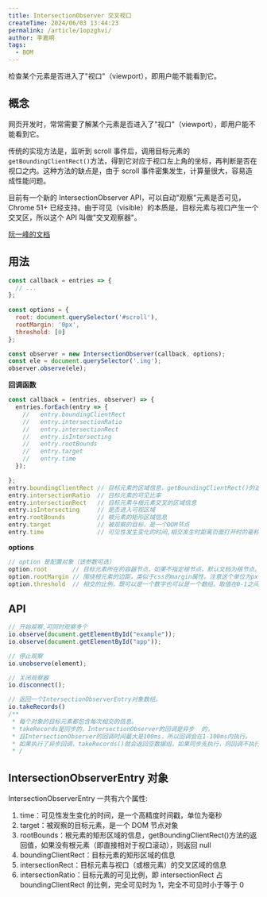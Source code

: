 ```yaml
---
title: IntersectionObserver 交叉视口
createTime: 2024/06/03 13:44:23
permalink: /article/1opzghvi/
author: 李嘉明
tags:
  - BOM
---
```


检查某个元素是否进入了"视口"（viewport），即用户能不能看到它。
<!-- more -->
## 概念

网页开发时，常常需要了解某个元素是否进入了"视口"（viewport），即用户能不能看到它。

传统的实现方法是，监听到 scroll 事件后，调用目标元素的 `getBoundingClientRect()`方法，得到它对应于视口左上角的坐标，再判断是否在视口之内。这种方法的缺点是，由于 scroll 事件密集发生，计算量很大，容易造成性能问题。

目前有一个新的 IntersectionObserver API，可以自动"观察"元素是否可见，Chrome 51+ 已经支持。由于可见（visible）的本质是，目标元素与视口产生一个交叉区，所以这个 API 叫做"交叉观察器"。


[阮一峰的文档](http://www.ruanyifeng.com/blog/2016/11/intersectionobserver_api.html)

## 用法

```js
const callback = entries => {  
  // ...  
}; 
 
const options = {  
  root: document.querySelector('#scroll'),
  rootMargin: '0px',  
  threshold: [0]  
};  

const observer = new IntersectionObserver(callback, options);  
const ele = document.querySelector('.img');  
observer.observe(ele); 
```

**回调函数**
```js
const callback = (entries, observer) => {   
  entries.forEach(entry => {  
    //   entry.boundingClientRect  
    //   entry.intersectionRatio  
    //   entry.intersectionRect  
    //   entry.isIntersecting  
    //   entry.rootBounds  
    //   entry.target  
    //   entry.time  
  });  

};
entry.boundingClientRect // 目标元素的区域信息，getBoundingClientRect()的返回值
entry.intersectionRatio  // 目标元素的可见比率
entry.intersectionRect   // 目标元素与根元素交叉的区域信息
entry.isIntersecting     // 是否进入可视区域
entry.rootBounds         // 根元素的矩形区域信息
entry.target             // 被观察的目标，是一个DOM节点
entry.time               // 可见性发生变化的时间,相交发生时距离页面打开时的毫秒数.精度为微秒。
```

**options**
```js
// option 是配置对象（该参数可选）
option.root       // 目标元素所在的容器节点，如果不指定根节点，默认文档为根节点。
option.rootMargin // 围绕根元素的边距，类似于css的margin属性。注意这个单位为px
option.threshold  // 相交的比例，既可以是一个数字也可以是一个数组。取值在0-1之间。
```

## API

```js
// 开始观察,可同时观察多个
io.observe(document.getElementById("example"));
io.observe(document.getElementById("app"));

// 停止观察
io.unobserve(element);

// 关闭观察器
io.disconnect();

// 返回一个IntersectionObserverEntry对象数组。
io.takeRecords()
/**
 * 每个对象的目标元素都包含每次相交的信息。
 * takeRecords是同步的，IntersectionObserver的回调是异步  的，
 * 且IntersectionObserver的回调时间最大是100ms，所以回调会在1-100ms内执行。
 * 如果执行了异步回调，takeRecords()就会返回空数据组，如果同步先执行，则回调不执行。使用场景较少。
 * /
```

## IntersectionObserverEntry 对象

IntersectionObserverEntry 一共有六个属性:

1. time：可见性发生变化的时间，是一个高精度时间戳，单位为毫秒
2. target：被观察的目标元素，是一个 DOM 节点对象
3. rootBounds：根元素的矩形区域的信息，getBoundingClientRect()方法的返回值，如果没有根元素（即直接相对于视口滚动），则返回 null
4. boundingClientRect：目标元素的矩形区域的信息
5. intersectionRect：目标元素与视口（或根元素）的交叉区域的信息
6. intersectionRatio：目标元素的可见比例，即 intersectionRect 占 boundingClientRect 的比例，完全可见时为 1，完全不可见时小于等于 0
